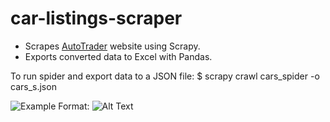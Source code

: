 # car-listings-scraper
- Scrapes [AutoTrader](https://www.autotrader.co.uk/) website using Scrapy.
- Exports converted data to Excel with Pandas.


To run spider and export data to a JSON file:
$ scrapy crawl cars_spider -o cars_s.json

![Example](car-listings-scraper/blob/master/autotrade/autotrade/images/excel_example_capture.JPG)
Format: ![Alt Text](url)

